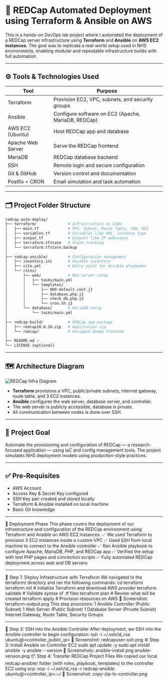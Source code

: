 # 🚀 REDCap Automated Deployment using Terraform & Ansible on AWS

This is a hands-on DevOps lab project where I automated the deployment of a REDCap server infrastructure using **Terraform** and **Ansible** on **AWS EC2 instances**. The goal was to replicate a real-world setup used in NHS environments, enabling modular and repeatable infrastructure builds with full automation.


---

## ⚙️ Tools & Technologies Used

| Tool              | Purpose                                             |
| ----------------- | --------------------------------------------------- |
| Terraform         | Provision EC2, VPC, subnets, and security groups    |
| Ansible           | Configure software on EC2 (Apache, MariaDB, REDCap) |
| AWS EC2 (Ubuntu)  | Host REDCap app and database                        |
| Apache Web Server | Serve the REDCap frontend                           |
| MariaDB           | REDCap database backend                             |
| SSH               | Remote login and secure configuration               |
| Git & GitHub      | Version control and documentation                   |
| Postfix + CRON    | Email simulation and task automation                |

---

## 🗂 Project Folder Structure

```bash
redcap-auto-deploy/
├── terraform/              # Infrastructure as Code
│   ├── main.tf             # VPC, Subnet, Route Table, IGW, EC2
│   ├── variables.tf        # Variables like AMI, instance type
│   ├── output.tf           # Outputs like IP addresses
│   ├── terraform.tfstate   # State tracking
│   └── terraform.tfstate.backup
│
├── redcap-ansible/         # Configuration management
│   ├── inventory.ini       # Ansible inventory
│   ├── site.yml            # Entry point for Ansible playbooks
│   └── roles/
│       ├── web/            # Web server setup
│       │   ├── tasks/main.yml
│       │   └── templates/
│       │       ├── 000-default.conf.j2
│       │       ├── database.php.j2
│       │       ├── check_db.php.j2
│       │       └── cron.sh.j2
│       └── database/       # MariaDB setup
│           └── tasks/main.yml
│
├── redcap-build/           # REDCap app package
│   ├── redcap10.0.26.zip   # Application zip
│   └── redcap/             # Unzipped dummy frontend
│
├── README.md ✅
└── LICENSE (optional)
```

---

## 🗺 Architecture Diagram

![REDCap Infra Diagram](images/archi-diagram.png)

* **Terraform** provisions a VPC, public/private subnets, internet gateway, route table, and 3 EC2 instances.
* **Ansible** configures the web server, database server, and controller.
* The web server is publicly accessible, database is private.
* All communication between nodes is done over SSH.

---

## 🎯 Project Goal

Automate the provisioning and configuration of REDCap — a research-focused application — using IaC and config management tools. The project simulates NHS deployment models using production-style practices.

---

## ✅ Pre-Requisites

* AWS Account
* Access Key & Secret Key configured
* SSH Key pair created and stored locally
* Terraform & Ansible installed on local machine
* Basic Git knowledge

---

🚀 Deployment Phase
This phase covers the deployment of our infrastructure and configuration of the REDCap environment using Terraform and Ansible on AWS EC2 instances.
✅ We used Terraform to provision 3 EC2 instances inside a custom VPC
✅ Used SSH from local machine to connect to the Ansible controller
✅ Ran Ansible playbook to configure Apache, MariaDB, PHP, and REDCap app
✅ Verified the setup with test PHP pages and connection scripts
✅ Fully automated REDCap deployment across web and DB servers

---

🔧 Step 1: Deploy Infrastructure with Terraform
We navigated to the terraform/ directory and ran the following commands:
cd terraform
terraform init         # Initialize Terraform and download AWS provider
terraform validate     # Validate syntax of .tf files
terraform plan         # Review what will be created
terraform apply        # Provision resources on AWS
📸 Screenshot: terraform-output.png
This step provisions:
1 Ansible Controller (Public Subnet)
1 Web Server (Public Subnet)
1 Database Server (Private Subnet)
Internet Gateway, Route Table, Security Groups

---

🔐 Step 2: SSH into the Ansible Controller
After deployment, we SSH into the Ansible controller to begin configuration:
ssh -i ~/.ssh/id_rsa ubuntu@<controller_public_ip>
📸 Screenshot: redcapuser-ssh.png
⚙️ Step 3: Install Ansible on Controller EC2
sudo apt update -y
sudo apt install ansible -y
ansible --version
📸 Screenshots:
ansible-install.png
ansible-version.png
📦 Step 4: Transfer REDCap Project Files
We copied our local redcap-ansible/ folder (with roles, playbook, templates) to the controller EC2 using scp:
scp -i ~/.ssh/id_rsa -r redcap-ansible ubuntu@<controller_ip>:~/
📸 Screenshot: copy-zip-to-controller.png
